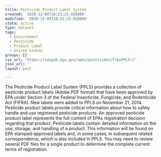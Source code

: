```yaml
---
title: Pesticide Product Label System
created: '2020-12-04T18:21:23.028888'
modified: '2020-12-04T18:21:23.028900'
state: active
type: dataset
tags:
  - Environment
  - Pesticide
  - Product Label
  - United States
groups: []
csv_url: 'https://iaspub.epa.gov/apex/pesticides/f?p=PPLS:1'
json_url: ''
layout: post

---
```

The Pesticide Product Label System (PPLS) provides a collection of pesticide product labels (Adobe PDF format) that have been approved by EPA under Section 3 of the Federal Insecticide, Fungicide, and Rodenticide Act (FIFRA). New labels were added to PPLS on November 21, 2014. Pesticide product labels provide critical information about how to safely handle and use registered pesticide products. An approved pesticide product label represents the full content of EPAs registration decision regarding that product. Pesticide labels contain detailed information on the use, storage, and handling of a product. This information will be found on EPA stamped-approved labels and, in some cases, in subsequent related correspondence, which is also included in PPLS. You may need to review several PDF files for a single product to determine the complete current terms of registration.
